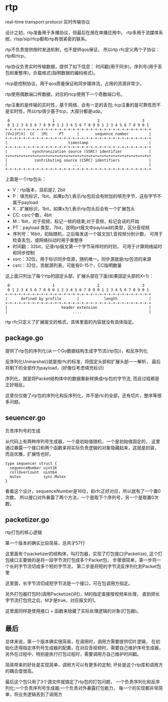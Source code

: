 # rtp

real-time transport protocol 实时传输协议

设计之初，rtp准备用于多播协议，但最后在用在单播应用中。
rtp多用于流媒体系统，rtsp/sip/rtcp都和rtp有很紧密的联系。

rtp不负责提供按时发送机制，也不提供qos保证，
所以rtp rfc定义两个子协议：rtp和rtcp，

rtp协议负责实时传输数据，提供了如下信息：
时间戳(用于同步)，序列号(用于丢包和重整序)，负载格式(指明数据的编码格式)。

rtcp是控制协议，用于qos质量保证和同步媒体流，占用的资源非常少。

rtp使用偶数端口传数据，对应的rtcp使用下一个奇数端口号。

rtp注重的是传输的实时性，基于网络，会有一定的丢包;
tcp注重的是可靠性而不是实时性，所以rtp很少基于tcp，大部分都是udp。

     0                   1                   2                   3
     0 1 2 3 4 5 6 7 8 9 0 1 2 3 4 5 6 7 8 9 0 1 2 3 4 5 6 7 8 9 0 1
    +-+-+-+-+-+-+-+-+-+-+-+-+-+-+-+-+-+-+-+-+-+-+-+-+-+-+-+-+-+-+-+-+
    |V=2|P|X|  CC   |M|     PT      |       sequence number         |
    +-+-+-+-+-+-+-+-+-+-+-+-+-+-+-+-+-+-+-+-+-+-+-+-+-+-+-+-+-+-+-+-+
    |                           timestamp                           |
    +-+-+-+-+-+-+-+-+-+-+-+-+-+-+-+-+-+-+-+-+-+-+-+-+-+-+-+-+-+-+-+-+
    |           synchronization source (SSRC) identifier            |
    +=+=+=+=+=+=+=+=+=+=+=+=+=+=+=+=+=+=+=+=+=+=+=+=+=+=+=+=+=+=+=+=+
    |            contributing source (CSRC) identifiers             |
    |                             ....                              |
    +-+-+-+-+-+-+-+-+-+-+-+-+-+-+-+-+-+-+-+-+-+-+-+-+-+-+-+-+-+-+-+-+

上面是一个rtp包头：

- V：rtp版本，目前是2, 2bit
- P：填充标识，1bit，如果p为1,表示rtp包后会有附加的填充字节，这些字节不属于payload
- X：扩展标识，1bit，如果x为1,表示rtp包头后会有一个扩展包头
- CC: csrc个数，4bit
- M：1bit，对于视频，标记一帧的结束;对于音频，标记会话的开始
- PT：payload 类型，7bit，说明prt报文中payload的类型，区分音视频
- 序列号：16bit，初始随机，之后每发送一个报文加1,音视频分别计数，
  可用于检查丢包，或网络抖动时用于重整序
- 时间戳：32bit，记录rtp报文第一个字节采样时的时刻，
  可用于计算网络延时和同步控制
- ssrc：32位，用于标识同步信源，随机唯一。同步源就是rtp包流的来源
- csrc：32位，贡献源列表，可能有0-15个，CC指明数量

这上面只列出了每个rtp的固定头部，扩展头部在下面(如果固定头部的X=1)：

     0                   1                   2                   3
     0 1 2 3 4 5 6 7 8 9 0 1 2 3 4 5 6 7 8 9 0 1 2 3 4 5 6 7 8 9 0 1
    +-+-+-+-+-+-+-+-+-+-+-+-+-+-+-+-+-+-+-+-+-+-+-+-+-+-+-+-+-+-+-+-+
    |      defined by profile       |           length              |
    +-+-+-+-+-+-+-+-+-+-+-+-+-+-+-+-+-+-+-+-+-+-+-+-+-+-+-+-+-+-+-+-+
    |                        header extension                       |
    |                             ....                              |

rtp rfc只定义了扩展报文的格式，具体里面的内容就没有具体指定。

## package.go

提供了rtp包的序列化(从一个Go数据结构生成字节流(rtp包))，和反序列化

反序列化Unmarshal()就是按rfc的标准，将固定头部和扩展头部一一解析，
最后将剩下的全部作为payload，(好像位考虑填充标识)

序列化，就是将Packet结构体中的数据重新转换成rtp包的字节流,
而且过程都是正好相反。

这里仅仅做了rtp包的序列化和反序列化，并不是rtc的全部，还有切片，整序等很多问题。

## seuencer.go

负责序列号的生成

从代码上有两种序列号生成器，一个是初始值随机，一个是初始值固定的，
这里通过暴露一个接口和两个函数来将实际负责逻辑的对象隐藏起来，这就是封装，
而且优雅，扩展性也好。

    type sequencer struct {
      sequenceNumber uint16
      rollOverCount  uint64
      mutex          sync.Mutex
    }

看看这个设计，sequenceNumber是16位，和rfc正好对应，所以就有了一个置0次数，
所以接口对外暴露了两个方法，一个是取下个序列号，另一个是取置0次数。

## packetizer.go

rtp打包的核心逻辑

第一个版本的确实比较简易，总共才57行

这里面有个packetizer的结构体，叫打包器，实现了打包接口(Packetize),
这个打包接口主要做的是将一段字节流打包成多个Packet包，
步骤很简单，第一步将一个长的字节流切成多个短的字节流，
第二步是将短的字节流反序列化到Packet包里

这里面，长字节流切成短字节流是一个接口，可在包调用方指定。

另外打包器打包时(调用Packetize()时)，M的指定直接按视频来处理，
直到把长字节流打包完之后，M才是true，对应报文的1。

这里面同样是使用接口 + 函数来隐藏了实际处理逻辑的对象(打包器)。

## 最后

总体来说，第一个版本确实很简易，在调用时，调用方需要提供切片逻辑，
在初始化还得指定序列号生成器的配置，在对应音视频时，需要自己维护序号生成器，
另外在过程中，特别是执行打包过程时，需要调用方自己维护时间戳。

简易带来的好处是实现简单，调用方可以有更多的定制;
坏处是这个rtp库和调用方的耦合度很高。

最后这个包只用了3个源文件就搞定了rtp包的打包问题，
一个负责序列化和反序列化;一个负责序列号生成器;一个负责对外暴露打包能力，
每一个的实现都非常简单，将业务逻辑丢到了调用方
